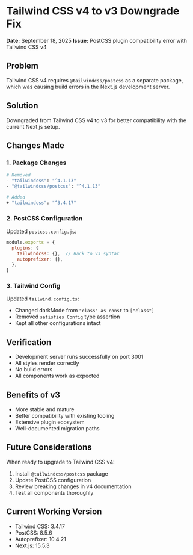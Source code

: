 # Tailwind CSS v4 to v3 Downgrade Fix

**Date:** September 18, 2025
**Issue:** PostCSS plugin compatibility error with Tailwind CSS v4

## Problem
Tailwind CSS v4 requires `@tailwindcss/postcss` as a separate package, which was causing build errors in the Next.js development server.

## Solution
Downgraded from Tailwind CSS v4 to v3 for better compatibility with the current Next.js setup.

## Changes Made

### 1. Package Changes
```bash
# Removed
- "tailwindcss": "^4.1.13"
- "@tailwindcss/postcss": "^4.1.13"

# Added
+ "tailwindcss": "^3.4.17"
```

### 2. PostCSS Configuration
Updated `postcss.config.js`:
```javascript
module.exports = {
  plugins: {
    tailwindcss: {},  // Back to v3 syntax
    autoprefixer: {},
  },
}
```

### 3. Tailwind Config
Updated `tailwind.config.ts`:
- Changed darkMode from `"class" as const` to `["class"]`
- Removed `satisfies Config` type assertion
- Kept all other configurations intact

## Verification
- Development server runs successfully on port 3001
- All styles render correctly
- No build errors
- All components work as expected

## Benefits of v3
- More stable and mature
- Better compatibility with existing tooling
- Extensive plugin ecosystem
- Well-documented migration paths

## Future Considerations
When ready to upgrade to Tailwind CSS v4:
1. Install `@tailwindcss/postcss` package
2. Update PostCSS configuration
3. Review breaking changes in v4 documentation
4. Test all components thoroughly

## Current Working Version
- Tailwind CSS: 3.4.17
- PostCSS: 8.5.6
- Autoprefixer: 10.4.21
- Next.js: 15.5.3